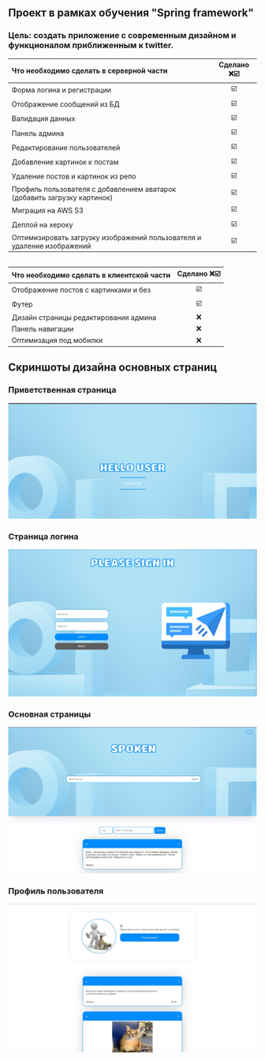 ## Проект в рамках обучения "Spring framework"

### Цель: создать приложение с современным дизайном и функционалом приближенным к twitter.

| Что необходимо сделать в серверной части    |    Сделано ❌☑️  |
| :---        |    :----:    |
|Форма логина и регистрации|☑️ |  
|Отображение сообщений из БД|☑️|
|Валидация данных|☑️|
|Панель админа| ☑️|
|Редактирование пользователей| ☑️|
|Добавление картинок к постам| ☑️|
|Удаление постов и картинок из репо|☑️|
|Профиль пользователя с добавлением аватарок (добавить загрузку картинок)|☑️|
|Миграция на AWS S3|☑️|
|Деплой на хероку|☑️|
|Оптимизировать загрузку изображений пользователя и удаление изображений|☑️|

##  

| Что необходимо сделать в клиентской части    |    Сделано ❌☑️  |
| :---        |    :----:    |
|Отображение постов с картинками и без|☑️|
|Футер|☑️|
|Дизайн страницы редактирования админа|❌|
|Панель навигации|❌|
|Оптимизация под мобилки|❌|


## Скриншоты дизайна основных страниц

### Приветственная страница

![img](img/greeting_page.jpg)

### Страница логина

![img](img/login_page.jpg)

### Основная страницы

![img](img/main_page.jpg)

### Профиль пользователя

![img](img/profile_page.jpg)
